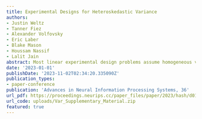 ```yaml
---
title: Experimental Designs for Heteroskedastic Variance
authors:
- Justin Weltz
- Tanner Fiez
- Alexander Volfovsky
- Eric Laber
- Blake Mason
- Houssam Nassif
- Lalit Jain
abstract: Most linear experimental design problems assume homogeneous variance, even though heteroskedastic noise is present in many realistic settings. Let a learner have access to a finite set of measurement vectors that can be probed to receive linear responses with heteroskedastic noise. The heteroskedastic variances of these responses are functions of the measurement vectors and an unknown parameter. We propose, analyze and empirically evaluate a novel design for uniformly bounding estimation error of the variance parameters. We demonstrate the benefits of this method with two adaptive experimental design problems under heteroskedastic noise, fixed confidence transductive best-arm identification, and level-set identification; proving the first instance-dependent lower bounds in these settings. Lastly, we construct near-optimal algorithms and empirically demonstrate the large improvements in sample complexity gained from accounting for heteroskedastic variance in these designs.
date: '2023-01-01'
publishDate: '2023-11-02T02:34:20.335090Z'
publication_types:
- paper-conference
publication: 'Advances in Neural Information Processing Systems, 36'
url_pdf: https://proceedings.neurips.cc/paper_files/paper/2023/hash/d01db5cd2555ba11f75da0454d57b903-Abstract-Conference.html
url_code: uploads/Var_Supplementary_Material.zip
featured: true
---
```


